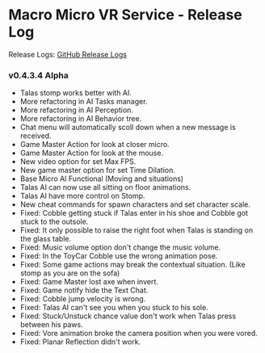 # Macro Micro VR Service - Release Log
Release Logs: [GitHub Release Logs](https://github.com/xavier150/MMVS/wiki/Release-logs)

###  v0.4.3.4 Alpha

- Talas stomp works better with AI.
- More refactoring in AI Tasks manager.
- More refactoring in AI Perception.
- More refactoring in AI Behavior tree.
- Chat menu will automatically scoll down when a new message is received.
- Game Master Action for look at closer micro.
- Game Master Action for look at the mouse.
- New video option for set Max FPS.
- New game master option for set Time Dilation.
- Base Micro AI Functional (Moving and situations)
- Talas AI can now use all sitting on floor animations.
- Talas AI have more control on Stomp.
- New cheat commands for spawn characters and set character scale.
- Fixed: Cobble getting stuck if Talas enter in his shoe and Cobble got stuck to the outsole.
- Fixed: It only possible to raise the right foot when Talas is standing on the glass table.
- Fixed: Music volume option don't change the music volume.
- Fixed: In the ToyCar Cobble use the wrong animation pose.
- Fixed: Some game actions may break the contextual situation. (Like stomp as you are on the sofa)
- Fixed: Game Master lost axe when invert.
- Fixed: Game notify hide the Text Chat.
- Fixed: Cobble jump velocity is wrong.
- Fixed: Talas AI can't see you when you stuck to his sole.
- Fixed: Stuck/Unstuck chance value don't work when Talas press between his paws.
- Fixed: Vore animation broke the camera position when you were vored.
- Fixed: Planar Reflection didn't work.
